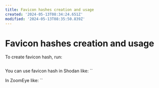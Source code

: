 ```yaml
---
title: Favicon hashes creation and usage
created: '2024-05-13T08:34:24.651Z'
modified: '2024-05-13T08:35:50.839Z'
---
```


# Favicon hashes creation and usage

To create favicon hash, run:

```python

```

You can use favicon hash in Shodan like: ``

In ZoomEye like: ``
